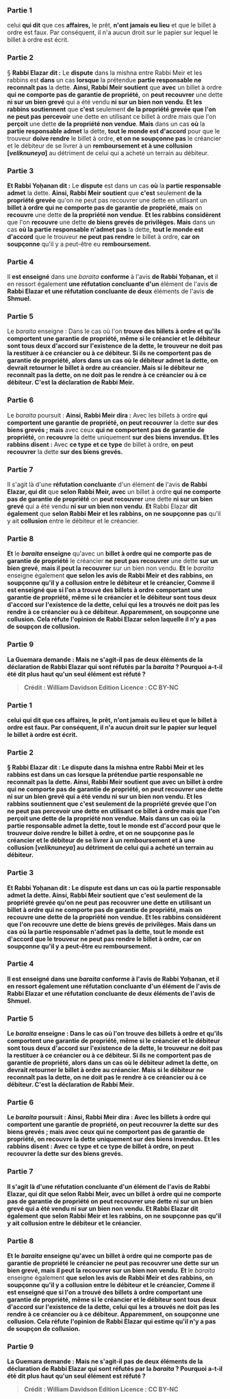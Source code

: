 
### Partie 1
celui <b>qui dit</b> que ces <b>affaires,</b> le prêt, <b>n'ont jamais eu lieu</b> et que le billet à ordre est faux. Par conséquent, il n'a aucun droit sur le papier sur lequel le billet à ordre est écrit.

### Partie 2
§ <b>Rabbi Elazar dit :</b> Le <b>dispute</b> dans la mishna entre Rabbi Meir et les rabbins est <b>dans</b> un cas <b>lorsque</b> la prétendue <b>partie responsable ne reconnaît pas</b> la dette. <b>Ainsi, Rabbi Meir soutient</b> que <b>avec</b> un billet à ordre <b>qui ne comporte pas de garantie de propriété,</b> on <b>peut recouvrer</b> une dette <b>ni sur un bien grevé</b> qui a été vendu <b>ni sur un bien non vendu</b>. <b>Et les rabbins soutiennent</b> que <b>c'est</b> seulement <b>de la propriété grevée</b> <b>que l'on ne peut pas percevoir</b> une dette en utilisant ce billet à ordre mais que l'on <b>perçoit</b> une dette <b>de la propriété non vendue</b>. <b>Mais</b> dans un cas <b>où</b> la <b>partie responsable admet</b> la dette, <b>tout le monde est d'accord</b> pour que le trouveur <b>doive rendre</b> le billet à ordre, <b>et on ne soupçonne pas</b> le créancier et le débiteur de se livrer à un <b>remboursement et à une collusion [<i>veliknuneya</i>]</b> au détriment de celui qui a acheté un terrain au débiteur.

### Partie 3
<b>Et Rabbi Yoḥanan dit :</b> Le <b>dispute</b> est dans un cas <b>où</b> la <b>partie responsable admet</b> la dette. <b>Ainsi, Rabbi Meir soutient</b> que <b>c'est</b> seulement <b>de la propriété grevée</b> qu'on ne peut pas recouvrer</b> une dette en utilisant un <b>billet à ordre qui ne comporte pas de garantie de propriété, mais</b> on <b>recouvre</b> une dette <b>de la propriété non vendue</b>. <b>Et les rabbins considèrent</b> que l'on <b>recouvre</b> une dette <b>de biens grevés</b> <b>de privilèges. Mais</b> dans un cas <b>où la partie responsable n'admet pas</b> la dette, <b>tout le monde est d'accord</b> que le trouveur <b>ne peut pas rendre</b> le billet à ordre, <b>car on soupçonne</b> qu'il y a peut-être eu <b>remboursement.</b>

### Partie 4
Il <b>est enseigné</b> dans une <i>baraita</i> <b>conforme</b> à l'avis <b>de Rabbi Yoḥanan, et</b> il en ressort également <b>une réfutation concluante d'un</b> élément de l'avis <b>de Rabbi Elazar et une réfutation concluante de deux</b> éléments de l'avis <b>de Shmuel.</b>

### Partie 5
Le <i>baraita</i> enseigne : Dans le cas où l'on <b>trouve des billets à ordre et qu'ils comportent une garantie de propriété, même si le créancier et le débiteur sont tous deux <b>d'accord</b> sur l'existence de la dette, le trouveur <b>ne doit pas la restituer</b> <b>à ce</b> créancier <b>ou à ce</b> débiteur. Si <b>ils ne comportent pas de garantie de propriété,</b> alors dans un cas <b>où le débiteur admet</b> la dette, <b>on devrait retourner</b> le billet à ordre au créancier. Mais si <b>le débiteur ne reconnaît pas</b> la dette, <b>on ne doit pas le rendre</b> <b>à ce</b> créancier <b>ou à ce</b> débiteur. C'est la déclaration de Rabbi Meir.</b>

### Partie 6
Le <i>baraita</i> poursuit : <b>Ainsi, Rabbi Meir dira :</b> Avec les billets à ordre <b>qui comportent une garantie de propriété, on peut recouvrer</b> la dette <b>sur des biens grevés ; mais</b> avec ceux <b>qui ne comportent pas de garantie de propriété,</b> on <b>recouvre</b> la dette uniquement <b>sur des biens invendus. Et les rabbins disent :</b> Avec <b>ce type</b> <b>et ce type</b> de billet à ordre, <b>on peut recouvrer</b> la dette <b>sur des biens grevés.</b>

### Partie 7
Il s'agit là d'une <b>réfutation concluante</b> d'un élément <b>de</b> l'avis <b>de Rabbi Elazar, qui dit</b> que <b>selon Rabbi Meir, avec</b> un billet à ordre <b>qui ne comporte pas de garantie de propriété</b> on <b>peut recouvrer</b> une dette <b>ni sur un bien grevé</b> qui a été vendu <b>ni sur un bien non vendu</b>. <b>Et</b> Rabbi Elazar <b>dit également</b> que <b>selon Rabbi Meir et les rabbins, on ne soupçonne pas</b> qu'il y ait <b>collusion</b> entre le débiteur et le créancier.

### Partie 8
<b>Et</b> le <b><i>baraita</i> enseigne</b> qu'avec un <b>billet à ordre qui ne comporte pas de garantie de propriété</b> le créancier <b>ne peut pas recouvrer</b> une dette <b>sur un bien grevé</b>, <b>mais il peut la recouvrer</b> sur un bien non vendu</b>. <b>Et</b> le <i>baraita</i> enseigne également <b>que <b>selon</b> les avis de <b>Rabbi Meir et des rabbins, on soupçonne</b> qu'il y a <b>collusion</b> entre le débiteur et le créancier, <b>Comme il est enseigné</b> que si l'on a trouvé des billets à ordre comportant une garantie de propriété, <b>même si le créancier et le débiteur sont tous deux <b>d'accord</b> sur l'existence de la dette, celui qui les a trouvés <b>ne doit pas les rendre</b> <b>à ce</b> créancier <b>ou à ce</b> débiteur. <b>Apparemment, on soupçonne une collusion.</b> Cela réfute l'opinion de Rabbi Elazar selon laquelle il n'y a pas de soupçon de collusion.

### Partie 9
La Guemara demande : <b>Mais ne s'agit-il pas de deux</b> éléments de la déclaration de Rabbi Elazar qui sont réfutés par la <i>baraita</i> ? Pourquoi a-t-il été dit plus haut qu'un seul élément est réfuté ?

>Crédit : William Davidson Edition
>Licence : CC BY-NC
### Partie 1
celui <b>qui dit</b> que ces <b>affaires,</b> le prêt, <b>n'ont jamais eu lieu</b> et que le billet à ordre est faux. Par conséquent, il n'a aucun droit sur le papier sur lequel le billet à ordre est écrit.

### Partie 2
§ <b>Rabbi Elazar dit :</b> Le <b>dispute</b> dans la mishna entre Rabbi Meir et les rabbins est <b>dans</b> un cas <b>lorsque</b> la prétendue <b>partie responsable ne reconnaît pas</b> la dette. <b>Ainsi, Rabbi Meir soutient</b> que <b>avec</b> un billet à ordre <b>qui ne comporte pas de garantie de propriété,</b> on <b>peut recouvrer</b> une dette <b>ni sur un bien grevé</b> qui a été vendu <b>ni sur un bien non vendu</b>. <b>Et les rabbins soutiennent</b> que <b>c'est</b> seulement <b>de la propriété grevée</b> <b>que l'on ne peut pas percevoir</b> une dette en utilisant ce billet à ordre mais que l'on <b>perçoit</b> une dette <b>de la propriété non vendue</b>. <b>Mais</b> dans un cas <b>où</b> la <b>partie responsable admet</b> la dette, <b>tout le monde est d'accord</b> pour que le trouveur <b>doive rendre</b> le billet à ordre, <b>et on ne soupçonne pas</b> le créancier et le débiteur de se livrer à un <b>remboursement et à une collusion [<i>veliknuneya</i>]</b> au détriment de celui qui a acheté un terrain au débiteur.

### Partie 3
<b>Et Rabbi Yoḥanan dit :</b> Le <b>dispute</b> est dans un cas <b>où</b> la <b>partie responsable admet</b> la dette. <b>Ainsi, Rabbi Meir soutient</b> que <b>c'est</b> seulement <b>de la propriété grevée</b> qu'on ne peut pas recouvrer</b> une dette en utilisant un <b>billet à ordre qui ne comporte pas de garantie de propriété, mais</b> on <b>recouvre</b> une dette <b>de la propriété non vendue</b>. <b>Et les rabbins considèrent</b> que l'on <b>recouvre</b> une dette <b>de biens grevés</b> <b>de privilèges. Mais</b> dans un cas <b>où la partie responsable n'admet pas</b> la dette, <b>tout le monde est d'accord</b> que le trouveur <b>ne peut pas rendre</b> le billet à ordre, <b>car on soupçonne</b> qu'il y a peut-être eu <b>remboursement.</b>

### Partie 4
Il <b>est enseigné</b> dans une <i>baraita</i> <b>conforme</b> à l'avis <b>de Rabbi Yoḥanan, et</b> il en ressort également <b>une réfutation concluante d'un</b> élément de l'avis <b>de Rabbi Elazar et une réfutation concluante de deux</b> éléments de l'avis <b>de Shmuel.</b>

### Partie 5
Le <i>baraita</i> enseigne : Dans le cas où l'on <b>trouve des billets à ordre et qu'ils comportent une garantie de propriété, même si le créancier et le débiteur sont tous deux <b>d'accord</b> sur l'existence de la dette, le trouveur <b>ne doit pas la restituer</b> <b>à ce</b> créancier <b>ou à ce</b> débiteur. Si <b>ils ne comportent pas de garantie de propriété,</b> alors dans un cas <b>où le débiteur admet</b> la dette, <b>on devrait retourner</b> le billet à ordre au créancier. Mais si <b>le débiteur ne reconnaît pas</b> la dette, <b>on ne doit pas le rendre</b> <b>à ce</b> créancier <b>ou à ce</b> débiteur. C'est la déclaration de Rabbi Meir.</b>

### Partie 6
Le <i>baraita</i> poursuit : <b>Ainsi, Rabbi Meir dira :</b> Avec les billets à ordre <b>qui comportent une garantie de propriété, on peut recouvrer</b> la dette <b>sur des biens grevés ; mais</b> avec ceux <b>qui ne comportent pas de garantie de propriété,</b> on <b>recouvre</b> la dette uniquement <b>sur des biens invendus. Et les rabbins disent :</b> Avec <b>ce type</b> <b>et ce type</b> de billet à ordre, <b>on peut recouvrer</b> la dette <b>sur des biens grevés.</b>

### Partie 7
Il s'agit là d'une <b>réfutation concluante</b> d'un élément <b>de</b> l'avis <b>de Rabbi Elazar, qui dit</b> que <b>selon Rabbi Meir, avec</b> un billet à ordre <b>qui ne comporte pas de garantie de propriété</b> on <b>peut recouvrer</b> une dette <b>ni sur un bien grevé</b> qui a été vendu <b>ni sur un bien non vendu</b>. <b>Et</b> Rabbi Elazar <b>dit également</b> que <b>selon Rabbi Meir et les rabbins, on ne soupçonne pas</b> qu'il y ait <b>collusion</b> entre le débiteur et le créancier.

### Partie 8
<b>Et</b> le <b><i>baraita</i> enseigne</b> qu'avec un <b>billet à ordre qui ne comporte pas de garantie de propriété</b> le créancier <b>ne peut pas recouvrer</b> une dette <b>sur un bien grevé</b>, <b>mais il peut la recouvrer</b> sur un bien non vendu</b>. <b>Et</b> le <i>baraita</i> enseigne également <b>que <b>selon</b> les avis de <b>Rabbi Meir et des rabbins, on soupçonne</b> qu'il y a <b>collusion</b> entre le débiteur et le créancier, <b>Comme il est enseigné</b> que si l'on a trouvé des billets à ordre comportant une garantie de propriété, <b>même si le créancier et le débiteur sont tous deux <b>d'accord</b> sur l'existence de la dette, celui qui les a trouvés <b>ne doit pas les rendre</b> <b>à ce</b> créancier <b>ou à ce</b> débiteur. <b>Apparemment, on soupçonne une collusion.</b> Cela réfute l'opinion de Rabbi Elazar qui estime qu'il n'y a pas de soupçon de collusion.

### Partie 9
La Guemara demande : <b>Mais ne s'agit-il pas de deux</b> éléments de la déclaration de Rabbi Elazar qui sont réfutés par la <i>baraita</i> ? Pourquoi a-t-il été dit plus haut qu'un seul élément est réfuté ?

>Crédit : William Davidson Edition
>Licence : CC BY-NC
